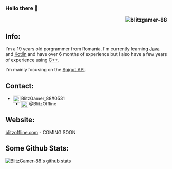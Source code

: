 ### Hello there 👋 <p align="right"> <img src="https://komarev.com/ghpvc/?username=blitzgamer-88" alt="blitzgamer-88"/> </p>

## Info:
I'm a 19 years old porgrammer from Romania.
I'm currently learning [Java](https://www.java.com) and [Kotlin](https://kotlinlang.org) and have over 6 months of experience but I also have a few years of experience using [C++](https://www.cplusplus.com).

I'm mainly focusing on the [Spigot API](https://hub.spigotmc.org/javadocs/bukkit/).

## Contact:
- <img align="left" alt="Discord" width="22px" src="https://imgur.com/IdQ1hNM.png" /> BlitzGamer_88#0531
- <img align="left" alt="Twitter" width="22px" src="https://cdn.jsdelivr.net/npm/simple-icons@v3/icons/twitter.svg" /> @BlitzOffline

## Website:
[blitzoffline.com](https://blitzoffline.com) - COMING SOON

## Some Github Stats:
[![BlitzGamer-88's github stats](https://github-readme-stats.vercel.app/api?username=BlitzGamer-88&count_private=true&show_icons=true&theme=radical)](https://github.com/anuraghazra/github-readme-stats)
